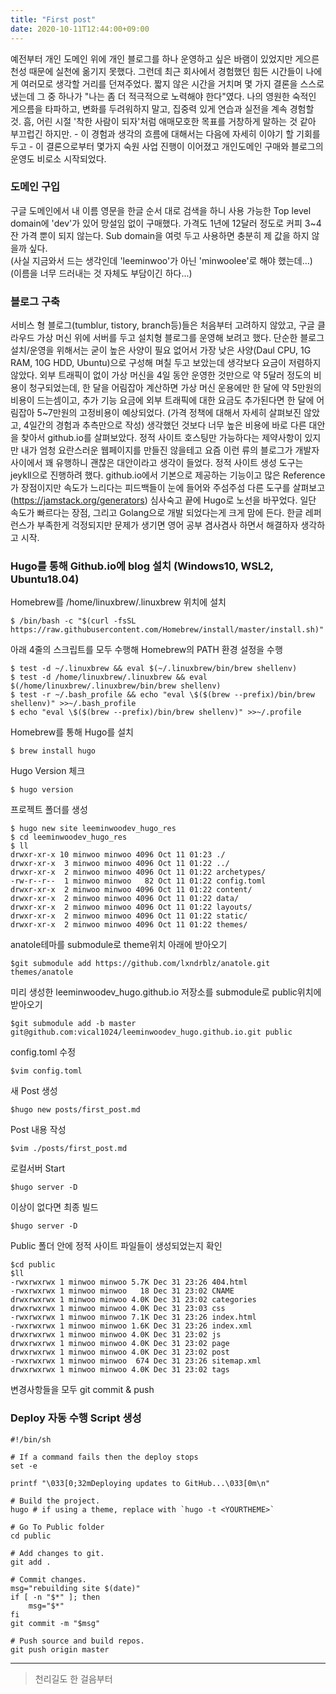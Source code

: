 ```yaml
---
title: "First post"
date: 2020-10-11T12:44:00+09:00
---
```


예전부터 개인 도메인 위에 개인 블로그를 하나 운영하고 싶은 바램이 있었지만 게으른 천성 때문에 실천에 옮기지 못했다. 그런데 최근 회사에서 경험했던 힘든 시간들이 나에게 여러모로 생각할 거리를 던져주었다. 짧지 않은 시간을 거치며 몇 가지 결론을 스스로 냈는데 그 중 하나가 "나는 좀 더 적극적으로 노력해야 한다"였다. 나의 영원한 숙적인 게으름을 타파하고, 변화를 두려워하지 말고, 집중력 있게 연습과 실전을 계속 경험할 것. 흠, 어린 시절 '착한 사람이 되자'처럼 애매모호한 목표를 거창하게 말하는 것 같아 부끄럽긴 하지만. - 이 경험과 생각의 흐름에 대해서는 다음에 자세히 이야기 할 기회를 두고 - 이 결론으로부터 몇가지 숙원 사업 진행이 이어졌고 개인도메인 구매와 블로그의 운영도 비로소 시작되었다.  

### 도메인 구입  
구글 도메인에서 내 이름 영문을 한글 순서 대로 검색을 하니 사용 가능한 Top level domain에 'dev'가 있어 망설임 없이 구매했다. 가격도 1년에 12달러 정도로 커피 3~4잔 가격 뿐이 되지 않는다. Sub domain을 여럿 두고 사용하면 충분히 제 값을 하지 않을까 싶다.  
(사실 지금와서 드는 생각인데 'leeminwoo'가 아닌 'minwoolee'로 해야 했는데...)  
(이름을 너무 드러내는 것 자체도 부담이긴 하다...)


### 블로그 구축  
서비스 형 블로그(tumblur, tistory, branch등)들은 처음부터 고려하지 않았고, 구글 클라우드 가상 머신 위에 서버를 두고 설치형 블로그를 운영해 보려고 했다. 단순한 블로그 설치/운영을 위해서는 굳이 높은 사양이 필요 없어서 가장 낮은 사양(Daul CPU, 1G RAM, 10G HDD, Ubuntu)으로 구성해 며칠 두고 보았는데 생각보다 요금이 저렴하지 않았다. 외부 트래픽이 없이 가상 머신을 4일 동안 운영한 것만으로 약 5달러 정도의 비용이 청구되었는데, 한 달을 어림잡아 계산하면 가상 머신 운용에만 한 달에 약 5만원의 비용이 드는셈이고, 추가 기능 요금에 외부 트래픽에 대한 요금도 추가된다면 한 달에 어림잡아 5~7만원의 고정비용이 예상되었다. (가격 정책에 대해서 자세히 살펴보진 않았고, 4일간의 경험과 추측만으로 작성) 생각했던 것보다 너무 높은 비용에 바로 다른 대안을 찾아서 github.io를 살펴보았다. 정적 사이트 호스팅만 가능하다는 제약사항이 있지만 내가 엄청 요란스러운 웹페이지를 만들진 않을테고 요즘 이런 류의 블로그가 개발자 사이에서 꽤 유행하니 괜찮은 대안이라고 생각이 들었다. 정적 사이트 생성 도구는 jeykll으로 진행하려 했다. github.io에서 기본으로 제공하는 기능이고 많은 Reference가 장점이지만 속도가 느리다는 피드백들이 눈에 들어와 주섬주섬 다른 도구를 살펴보고(https://jamstack.org/generators) 심사숙고 끝에 Hugo로 노선을 바꾸었다. 일단 속도가 빠르다는 장점, 그리고 Golang으로 개발 되었다는게 크게 맘에 든다. 한글 레퍼런스가 부족한게 걱정되지만 문제가 생기면 영어 공부 겸사겸사 하면서 해결하자 생각하고 시작.  

### Hugo를 통해 Github.io에 blog 설치 (Windows10, WSL2, Ubuntu18.04)


Homebrew를 /home/linuxbrew/.linuxbrew 위치에 설치
```
$ /bin/bash -c "$(curl -fsSL https://raw.githubusercontent.com/Homebrew/install/master/install.sh)"
```

아래 4줄의 스크립트를 모두 수행해 Homebrew의 PATH 환경 설정을 수행
```
$ test -d ~/.linuxbrew && eval $(~/.linuxbrew/bin/brew shellenv)
$ test -d /home/linuxbrew/.linuxbrew && eval $(/home/linuxbrew/.linuxbrew/bin/brew shellenv)
$ test -r ~/.bash_profile && echo "eval \$($(brew --prefix)/bin/brew shellenv)" >>~/.bash_profile
$ echo "eval \$($(brew --prefix)/bin/brew shellenv)" >>~/.profile
```

Homebrew를 통해 Hugo를 설치
```
$ brew install hugo
```

Hugo Version 체크
```
$ hugo version
```

프로젝트 폴더를 생성
```
$ hugo new site leeminwoodev_hugo_res
$ cd leeminwoodev_hugo_res
$ ll
drwxr-xr-x 10 minwoo minwoo 4096 Oct 11 01:23 ./
drwxr-xr-x  3 minwoo minwoo 4096 Oct 11 01:22 ../
drwxr-xr-x  2 minwoo minwoo 4096 Oct 11 01:22 archetypes/
-rw-r--r--  1 minwoo minwoo   82 Oct 11 01:22 config.toml
drwxr-xr-x  2 minwoo minwoo 4096 Oct 11 01:22 content/
drwxr-xr-x  2 minwoo minwoo 4096 Oct 11 01:22 data/
drwxr-xr-x  2 minwoo minwoo 4096 Oct 11 01:22 layouts/
drwxr-xr-x  2 minwoo minwoo 4096 Oct 11 01:22 static/
drwxr-xr-x  2 minwoo minwoo 4096 Oct 11 01:22 themes/
```

anatole테마를 submodule로 theme위치 아래에 받아오기
```
$git submodule add https://github.com/lxndrblz/anatole.git themes/anatole 
```

미리 생성한 leeminwoodev_hugo.github.io 저장소를 submodule로 public위치에 받아오기
```
$git submodule add -b master git@github.com:vical1024/leeminwoodev_hugo.github.io.git public
```

config.toml 수정
```
$vim config.toml
```

새 Post 생성
```
$hugo new posts/first_post.md
```

Post 내용 작성
```
$vim ./posts/first_post.md
```

로컬서버 Start
```
$hugo server -D
```

이상이 없다면 최종 빌드
```
$hugo server -D
```

Public 폴더 안에 정적 사이트 파일들이 생성되었는지 확인
```
$cd public
$ll
-rwxrwxrwx 1 minwoo minwoo 5.7K Dec 31 23:26 404.html
-rwxrwxrwx 1 minwoo minwoo   18 Dec 31 23:02 CNAME
drwxrwxrwx 1 minwoo minwoo 4.0K Dec 31 23:02 categories
drwxrwxrwx 1 minwoo minwoo 4.0K Dec 31 23:03 css
-rwxrwxrwx 1 minwoo minwoo 7.1K Dec 31 23:26 index.html
-rwxrwxrwx 1 minwoo minwoo 1.6K Dec 31 23:26 index.xml
drwxrwxrwx 1 minwoo minwoo 4.0K Dec 31 23:02 js
drwxrwxrwx 1 minwoo minwoo 4.0K Dec 31 23:02 page
drwxrwxrwx 1 minwoo minwoo 4.0K Dec 31 23:02 post
-rwxrwxrwx 1 minwoo minwoo  674 Dec 31 23:26 sitemap.xml
drwxrwxrwx 1 minwoo minwoo 4.0K Dec 31 23:02 tags
```

변경사항들을 모두 git commit & push

### Deploy 자동 수행 Script 생성

```
#!/bin/sh

# If a command fails then the deploy stops
set -e

printf "\033[0;32mDeploying updates to GitHub...\033[0m\n"

# Build the project.
hugo # if using a theme, replace with `hugo -t <YOURTHEME>`

# Go To Public folder
cd public

# Add changes to git.
git add .

# Commit changes.
msg="rebuilding site $(date)"
if [ -n "$*" ]; then
	msg="$*"
fi
git commit -m "$msg"

# Push source and build repos.
git push origin master
```


    
  

* * *  
> 천리길도 한 걸음부터